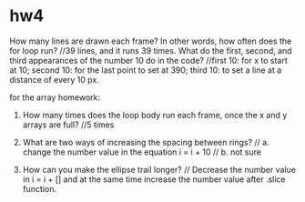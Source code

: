 # hw4
How many lines are drawn each frame? In other words, how often does the for loop run?
//39 lines, and it runs 39 times.
What do the first, second, and third appearances of the number 10 do in the code?
//first 10: for x to start at 10; second 10: for the last point to set at 390; third 10: to set a line at a distance of every 10 px.


for the array homework:
1) How many times does the loop body run each frame, once the x and y arrays are full?
//5 times

2) What are two ways of increasing the spacing between rings?
// a. change the number value in the equation i = i + 10
// b. not sure

3) How can you make the ellipse trail longer?
// Decrease the number value in i = i + [] and at the same time increase the number value after .slice function.

